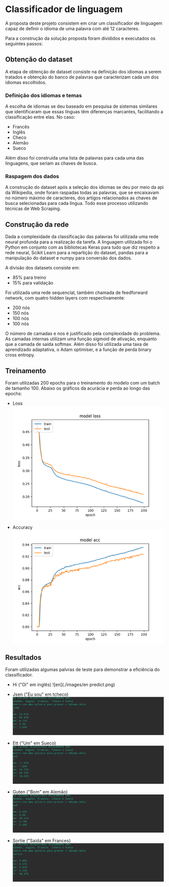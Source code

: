 # Classificador de linguagem
A proposta deste projeto consistem em criar um classificador de linguagem capaz de definir o idioma de uma palavra com até 12 caracteres.

Para a construção da solução proposta foram divididos e executados os seguintes passos:

## Obtenção do dataset
A etapa de obtenção de dataset consiste na definição dos idiomas a serem tratados e obtenção do banco de palavras que caracterizam cada um dos idiomas escolhidos.
### Definição dos idiomas e temas
A escolha de idiomas se deu baseado em pesquisa de sistemas similares que identificaram que essas línguas têm diferenças marcantes, facilitando a classificação entre elas. No caso:
* Francês
* Inglês
* Checo
* Alemão
* Sueco

Além disso foi construída uma lista de palavras para cada uma das linguagens, que seriam as chaves de busca.

### Raspagem dos dados
A construção do dataset após a seleção dos idiomas se deu por meio da api da Wikipedia, onde foram raspadas todas as palavras, que se encaixavam no número máximo de caracteres, dos artigos relacionados as chaves de busca selecionadas para cada língua. Todo esse processo utilizando técnicas de Web Scraping.

## Construção da rede
Dada a complexidade da classificação das palavras foi utilizada uma rede neural profunda para a realização da tarefa. A linguagem utilizada foi o Python em conjunto com as bibliotecas Keras para tudo que diz respeito a rede neural, Scikit Learn para a repartição do dataset, pandas para a manipulação do dataset e numpy para conversão dos dados.

A divisão dos datasets consiste em:
* 85% para treino
* 15% para validação

Foi utilizada uma rede sequencial, também chamada de feedforward network, com quatro hidden layers com respectivamente:
* 200 nós
* 150 nós
* 100 nós
* 100 nós

O número de camadas e nos é justificado pela complexidade do problema.
As camadas internas utilizam uma função sigmoid de ativação, enquanto que a camada de saída softmax. Além disso foi utilizada uma taxa de aprendizado adaptativa, o Adam optimiser, e a função de perda binary cross entropy.

## Treinamento

Foram utilizadas 200 epochs para o treinamento do modelo com um batch de tamanho 100. Abaixo os gráficos da acurácia e perda ao longo das epochs:

* Loss
![loss](./images/loss_epoch.png)

* Accuracy
![acc](./images/acc_epoch.png)



## Resultados
Foram utilizadas algumas palvras de teste para demonstrar a eficiência do classificador.

* Hi ("Oi" em inglês)
![en](./images/en predict.png)

* Jsen ("Eu sou" em tcheco)
![cs](./images/cs_predict.png)

* Ett ("Um" em Sueco)
![sv](./images/sv_predict.png)

* Guten ("Bom" em Alemão)
![de](./images/de_predict.png)

* Sortie ("Saída" em Frances)
![fr](./images/fr_predict.png)


